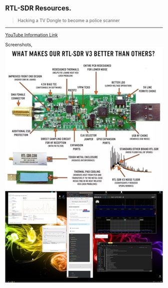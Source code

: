 ## RTL-SDR Resources.  
> Hacking a TV Dongle to become a police scanner
---
[YouTube Information Link](https://m.youtube.com/results?sp=mAEA&search_query=Rtl+sdr+provoice+)
   
Screenshots,
![Hardware](Screenshot_20220804_110830.jpg)
![Software](RTL%20SDR.jpg)
